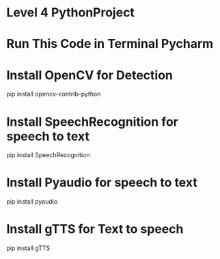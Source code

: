 # Level 4 PythonProject
 # Run This Code in Terminal Pycharm
 
# Install OpenCV for Detection
 
pip install opencv-contrib-python
 
 
# Install SpeechRecognition for speech to text

pip install SpeechRecognition


# Install Pyaudio for speech to text

pip install pyaudio


# Install gTTS for Text to speech

pip install gTTS
